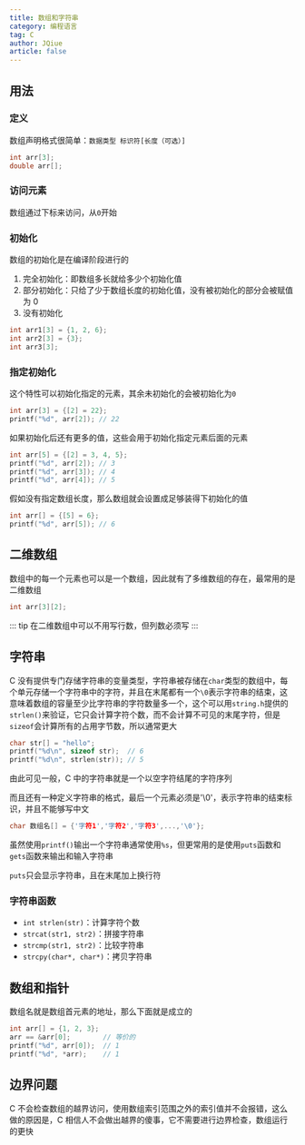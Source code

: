 ```yaml
---
title: 数组和字符串
category: 编程语言
tag: C
author: JQiue
article: false
---
```


## 用法

### 定义

数组声明格式很简单：`数据类型 标识符[长度（可选）]`

```c
int arr[3];
double arr[];
```

### 访问元素

数组通过下标来访问，从`0`开始

### 初始化

数组的初始化是在编译阶段进行的

1. 完全初始化：即数组多长就给多少个初始化值
2. 部分初始化：只给了少于数组长度的初始化值，没有被初始化的部分会被赋值为 0
3. 没有初始化

```c
int arr1[3] = {1, 2, 6};
int arr2[3] = {3};
int arr3[3];
```

### 指定初始化

这个特性可以初始化指定的元素，其余未初始化的会被初始化为`0`

```c
int arr[3] = {[2] = 22};
printf("%d", arr[2]); // 22
```

如果初始化后还有更多的值，这些会用于初始化指定元素后面的元素

```c
int arr[5] = {[2] = 3, 4, 5};
printf("%d", arr[2]); // 3
printf("%d", arr[3]); // 4
printf("%d", arr[4]); // 5
```

假如没有指定数组长度，那么数组就会设置成足够装得下初始化的值

```c
int arr[] = {[5] = 6};
printf("%d", arr[5]); // 6
```

## 二维数组

数组中的每一个元素也可以是一个数组，因此就有了多维数组的存在，最常用的是二维数组

```c
int arr[3][2];
```

::: tip
在二维数组中可以不用写行数，但列数必须写
:::

## 字符串

C 没有提供专门存储字符串的变量类型，字符串被存储在`char`类型的数组中，每个单元存储一个字符串中的字符，并且在末尾都有一个`\0`表示字符串的结束，这意味着数组的容量至少比字符串的字符数量多一个，这个可以用`string.h`提供的`strlen()`来验证，它只会计算字符个数，而不会计算不可见的末尾字符，但是`sizeof`会计算所有的占用字节数，所以通常更大

```c
char str[] = "hello"; 
printf("%d\n", sizeof str);  // 6
printf("%d\n", strlen(str)); // 5
```

由此可见一般，C 中的字符串就是一个以空字符结尾的字符序列

而且还有一种定义字符串的格式，最后一个元素必须是'\0'，表示字符串的结束标识，并且不能够写中文

```c
char 数组名[] = {'字符1','字符2','字符3',...,'\0'};
```

虽然使用`printf()`输出一个字符串通常使用`%s`，但更常用的是使用`puts`函数和`gets`函数来输出和输入字符串

`puts`只会显示字符串，且在末尾加上换行符

### 字符串函数

+ `int strlen(str)`：计算字符个数
+ `strcat(str1, str2)`：拼接字符串
+ `strcmp(str1, str2)`：比较字符串
+ `strcpy(char*, char*)`：拷贝字符串

## 数组和指针

数组名就是数组首元素的地址，那么下面就是成立的

```c
int arr[] = {1, 2, 3};
arr == &arr[0];        // 等价的
printf("%d", arr[0]);  // 1
printf("%d", *arr);    // 1
```

## 边界问题

C 不会检查数组的越界访问，使用数组索引范围之外的索引值并不会报错，这么做的原因是，C 相信人不会做出越界的傻事，它不需要进行边界检查，数组运行的更快
